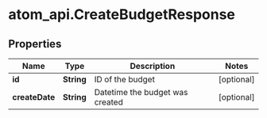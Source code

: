 # atom_api.CreateBudgetResponse

## Properties
Name | Type | Description | Notes
------------ | ------------- | ------------- | -------------
**id** | **String** | ID of the budget | [optional] 
**createDate** | **String** | Datetime the budget was created | [optional] 


